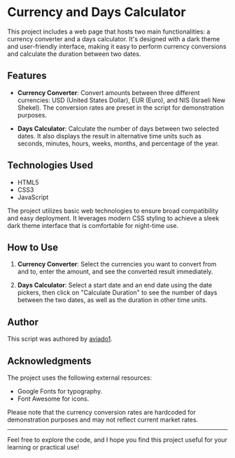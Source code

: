 # Currency and Days Calculator

This project includes a web page that hosts two main functionalities: a currency converter and a days calculator. It's designed with a dark theme and user-friendly interface, making it easy to perform currency conversions and calculate the duration between two dates.

## Features

- **Currency Converter**: Convert amounts between three different currencies: USD (United States Dollar), EUR (Euro), and NIS (Israeli New Shekel). The conversion rates are preset in the script for demonstration purposes.

- **Days Calculator**: Calculate the number of days between two selected dates. It also displays the result in alternative time units such as seconds, minutes, hours, weeks, months, and percentage of the year.

## Technologies Used

- HTML5
- CSS3
- JavaScript

The project utilizes basic web technologies to ensure broad compatibility and easy deployment. It leverages modern CSS styling to achieve a sleek dark theme interface that is comfortable for night-time use.

## How to Use

1. **Currency Converter**: Select the currencies you want to convert from and to, enter the amount, and see the converted result immediately.

2. **Days Calculator**: Select a start date and an end date using the date pickers, then click on "Calculate Duration" to see the number of days between the two dates, as well as the duration in other time units.

## Author

This script was authored by [aviado1](https://github.com/aviado1).

## Acknowledgments

The project uses the following external resources:
- Google Fonts for typography.
- Font Awesome for icons.

Please note that the currency conversion rates are hardcoded for demonstration purposes and may not reflect current market rates.

---

Feel free to explore the code, and I hope you find this project useful for your learning or practical use!
